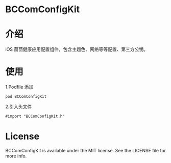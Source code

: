 # BCComConfigKit

# 介绍

iOS 茴茴健康应用配置组件，包含主题色、网络等等配置、第三方公钥。


# 使用

1.Podfile 添加

	pod BCComConfigKit
	
2.引入头文件

	#import "BCComConfigKit.h"


# License

BCComConfigKit is available under the MIT license. See the LICENSE file for more info.
